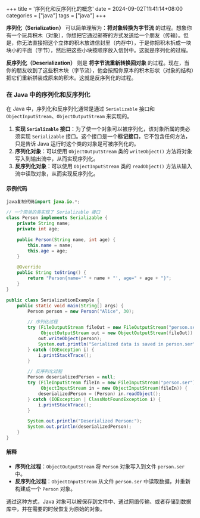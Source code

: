 +++
title = '序列化和反序列化的概念'
date = 2024-09-02T11:41:14+08:00
categories = ["java"]
tags = ["java"]
+++

**序列化（Serialization）** 可以简单理解为：**将对象转换为字节流** 的过程。想象你有一个玩具积木（对象），你想把它通过邮寄的方式发送给一个朋友（传输）。但是，你无法直接把这个立体的积木放进信封里（内存中），于是你把积木拆成一块块小的平面（字节），然后把这些小块按顺序放入信封中。这就是序列化的过程。

**反序列化（Deserialization）** 则是 **将字节流重新转换回对象** 的过程。现在，当你的朋友收到了这些积木块（字节流），他会按照你原本的积木形状（对象的结构）把它们重新拼装成原来的积木。这就是反序列化的过程。

### 在 Java 中的序列化和反序列化

在 Java 中，序列化和反序列化通常是通过 `Serializable` 接口和 `ObjectInputStream`、`ObjectOutputStream` 来实现的。

1. **实现 `Serializable` 接口**：为了使一个对象可以被序列化，该对象所属的类必须实现 `Serializable` 接口。这个接口是一个**标记接口**，它不包含任何方法，只是告诉 Java 运行时这个类的对象是可被序列化的。
2. **序列化对象**：可以使用 `ObjectOutputStream` 类的 `writeObject()` 方法将对象写入到输出流中，从而实现序列化。
3. **反序列化对象**：可以使用 `ObjectInputStream` 类的 `readObject()` 方法从输入流中读取对象，从而实现反序列化。

#### 示例代码

```java
java复制代码import java.io.*;

// 一个简单的类实现了 Serializable 接口
class Person implements Serializable {
    private String name;
    private int age;

    public Person(String name, int age) {
        this.name = name;
        this.age = age;
    }

    @Override
    public String toString() {
        return "Person{name='" + name + "', age=" + age + "}";
    }
}

public class SerializationExample {
    public static void main(String[] args) {
        Person person = new Person("Alice", 30);

        // 序列化过程
        try (FileOutputStream fileOut = new FileOutputStream("person.ser");
             ObjectOutputStream out = new ObjectOutputStream(fileOut)) {
            out.writeObject(person);
            System.out.println("Serialized data is saved in person.ser");
        } catch (IOException i) {
            i.printStackTrace();
        }

        // 反序列化过程
        Person deserializedPerson = null;
        try (FileInputStream fileIn = new FileInputStream("person.ser");
             ObjectInputStream in = new ObjectInputStream(fileIn)) {
            deserializedPerson = (Person) in.readObject();
        } catch (IOException | ClassNotFoundException i) {
            i.printStackTrace();
        }

        System.out.println("Deserialized Person:");
        System.out.println(deserializedPerson);
    }
}
```

#### 解释

- **序列化过程**：`ObjectOutputStream` 将 `Person` 对象写入到文件 `person.ser` 中。
- **反序列化过程**：`ObjectInputStream` 从文件 `person.ser` 中读取数据，并重新构建成一个 `Person` 对象。

通过这种方式，Java 对象可以被保存到文件中、通过网络传输、或者存储到数据库中，并在需要的时候恢复为原始的对象。